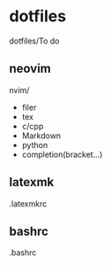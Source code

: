 # dotfiles
dotfiles/To do

## neovim
nvim/
- filer
- tex
- c/cpp
- Markdown
- python
- completion(bracket...)
## latexmk
.latexmkrc
## bashrc
.bashrc
